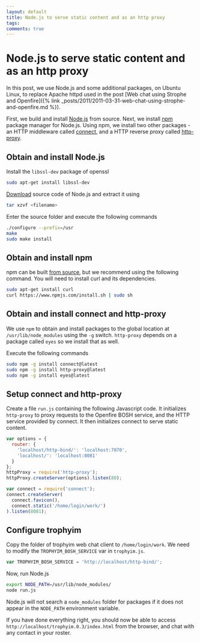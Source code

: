 ```yaml
---
layout: default
title: Node.js to serve static content and as an http proxy
tags:
comments: true
---
```

# Node.js to serve static content and as an http proxy

In this post, we use Node.js and some additional packages, on Ubuntu Linux, to replace Apache httpd used in the post [Web chat using Strophe and Openfire]({% link _posts/2011/2011-03-31-web-chat-using-strophe-and-openfire.md %}).

First, we build and install [Node.js](http://nodejs.org/) from source. Next, we install [npm](http://npmjs.org/) package manager for Node.js. Using npm, we install two other packages - an HTTP middleware called [connect](https://github.com/senchalabs/Connect), and a HTTP reverse proxy called [http-proxy](https://github.com/nodejitsu/node-http-proxy).

## Obtain and install Node.js

Install the `libssl-dev` package of openssl

```bash
sudo apt-get install libssl-dev
```

[Download](http://nodejs.org/#download) source code of Node.js and extract it using

```bash
tar xzvf <filename>
```

Enter the source folder and execute the following commands

```bash
./configure --prefix=/usr
make
sudo make install
```

## Obtain and install npm

npm can be built [from source](https://github.com/isaacs/npm), but we recommend using the following command. You will need to install curl and its dependencies.

```bash
sudo apt-get install curl
curl https://www.npmjs.com/install.sh | sudo sh
```

## Obtain and install connect and http-proxy

We use `npm` to obtain and install packages to the global location at `/usr/lib/node_modules` using the `-g` switch. `http-proxy` depends on a package called `eyes` so we install that as well.

Execute the following commands

```bash
sudo npm -g install connect@latest
sudo npm -g install http-proxy@latest
sudo npm -g install eyes@latest
```

## Setup connect and http-proxy

Create a file `run.js` containing the following Javascript code. It initializes `http-proxy` to proxy requests to the Openfire BOSH service, and the HTTP service provided by connect. It then initializes connect to serve static content.

```javascript
var options = {
  router: {
    'localhost/http-bind/': 'localhost:7070',
    'localhost/': 'localhost:8081'
  }
};
httpProxy = require('http-proxy');
httpProxy.createServer(options).listen(80);

var connect = require('connect');
connect.createServer(
  connect.favicon(),
  connect.static('/home/login/work/')
).listen(8081);
```

## Configure trophyim

Copy the folder of trophyim web chat client to `/home/login/work`. We need to modify the `TROPHYIM_BOSH_SERVICE` var in `trophyim.js`.

```javascript
var TROPHYIM_BOSH_SERVICE = 'http://localhost/http-bind/';
```

Now, run Node.js

```bash
export NODE_PATH=/usr/lib/node_modules/
node run.js
```

Node.js will not search a `node_modules` folder for packages if it does not appear in the `NODE_PATH` environment variable.

If you have done everything right, you should now be able to access `http://localhost/trophyim.0.3/index.html` from the browser, and chat with any contact in your roster.
